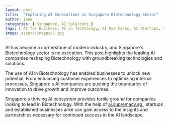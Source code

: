 ```yaml
---
layout: post
title:  "Exploring AI Innovations in Singapore Biotechnology Sector"
author: jane
categories: [ Singapore, AI Solutions ]
tags: [ AI for Business, AI in Technology, AI Use Cases, AI Startups, Smart Cities ]
image: assets/images/3.jpg
---
```


AI has become a cornerstone of modern industry, and Singapore's Biotechnology sector is no exception. This post highlights the leading AI companies reshaping Biotechnology with groundbreaking technologies and solutions.

The use of AI in Biotechnology has enabled businesses to unlock new potential. From enhancing customer experiences to optimizing internal processes, Singapore's AI companies are pushing the boundaries of innovation to drive growth and improve outcomes.

Singapore's thriving AI ecosystem provides fertile ground for companies looking to lead in Biotechnology. With the help of <a href="https://ai.supremacy.sg" target="_blank"> ai.supremacy.sg </a>, startups and established businesses alike can gain access to the insights and partnerships necessary for continued success in the AI landscape.
